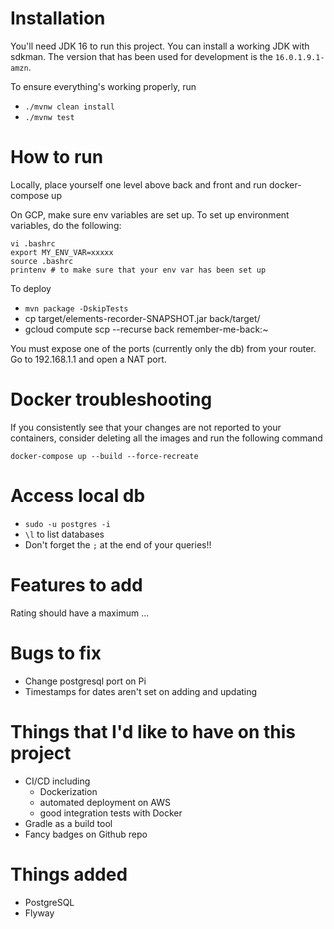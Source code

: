 # Installation

You'll need JDK 16 to run this project. You can install a working JDK with sdkman. The version that has been used for development 
is the `16.0.1.9.1-amzn`.

To ensure everything's working properly, run
* `./mvnw clean install`
* `./mvnw test`

# How to run

Locally, place yourself one level above back and front and run docker-compose up

On GCP, make sure env variables are set up. To set up environment variables, do the following:

```
vi .bashrc
export MY_ENV_VAR=xxxxx
source .bashrc
printenv # to make sure that your env var has been set up
```

To deploy
* `mvn package -DskipTests`
* cp target/elements-recorder-SNAPSHOT.jar back/target/
* gcloud compute scp --recurse back remember-me-back:~

You must expose one of the ports (currently only the db) from your router. Go to 192.168.1.1 and open a NAT port.

# Docker troubleshooting
If you consistently see that your changes are not reported to your containers, consider deleting all the images and run the following command 
```
docker-compose up --build --force-recreate
```

# Access local db
* `sudo -u postgres -i`
* `\l` to list databases
* Don't forget the `;` at the end of your queries!!

# Features to add
Rating should have a maximum
...
# Bugs to fix
* Change postgresql port on Pi 
* Timestamps for dates aren't set on adding and updating

# Things that I'd like to have on this project
* CI/CD including
    * Dockerization
    * automated deployment on AWS
    * good integration tests with Docker
* Gradle as a build tool
* Fancy badges on Github repo

# Things added
* PostgreSQL
* Flyway